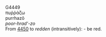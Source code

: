 <body>
  <p>G4449<br>  πυῤῥάζω  <br> purrhazō  <br><i>poor-hrad‘-zo </i><br>From <a href="g4450.htm">4450</a>  to <i>redden</i> (intransitively): - be red.<br></p>
 </body>